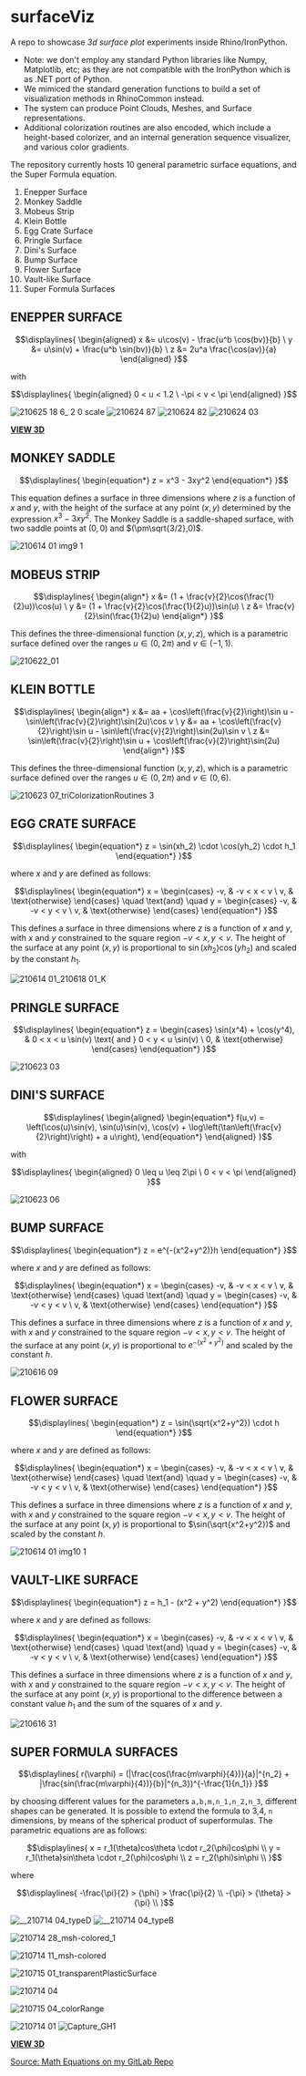 # surfaceViz
A repo to showcase _3d surface plot_ experiments inside Rhino/IronPython. 

- Note: we don't employ any standard Python libraries like Numpy, Matplotlib, etc; as they are not compatible with the IronPython which is as .NET port of Python. 
- We mimiced the standard generation functions to build a set of visualization methods in RhinoCommon instead.
- The system can produce Point Clouds, Meshes, and Surface representations.
- Additional colorization routines are also encoded, which include a height-based colorizer, and an internal generation sequence visualizer, and various color gradients.

The repository currently hosts 10 general parametric surface equations, and the Super Formula equation.

1. Enepper Surface
1. Monkey Saddle 
1. Mobeus Strip
1. Klein Bottle
1. Egg Crate Surface
1. Pringle Surface
1. Dini's Surface
1. Bump Surface
1. Flower Surface
1. Vault-like Surface
1. Super Formula Surfaces


<!--
```math
\displaylines{
}
```
-->

## ENEPPER SURFACE

```math
\displaylines{
\begin{aligned}
x &= u\cos(v) - \frac{u^b \cos(bv)}{b}  \
y &= u\sin(v) + \frac{u^b \sin(bv)}{b}  \
z &= 2u^a \frac{\cos(av)}{a}
\end{aligned}
}
```
with 
```math
\displaylines{
\begin{aligned}
0 < u < 1.2 \
-\pi < v < \pi
\end{aligned}
}
```

![210625 18 6_ 2 0 scale](https://user-images.githubusercontent.com/6398561/145767247-bce844ce-658b-47ab-8060-0384c6439a91.jpg)
![210624 87](https://user-images.githubusercontent.com/6398561/227831712-1ffe47ac-53fa-4da0-a879-56795792ab2e.jpg)
![210624 82](https://user-images.githubusercontent.com/6398561/227831882-c03b7735-d6bb-4fe4-951a-2704b2d68829.jpg)
![210624 03](https://user-images.githubusercontent.com/6398561/227832067-b080a29a-e26c-4224-926a-0ea946872bd0.jpg)

[**VIEW 3D**](https://3dviewer.net/#model=https://github.com/gasingh/surfaceViz/blob/main/shape_files/Enepper%20Surface_v2B.19_higherOrderVersion10-D_fixed2_variations!!_iterationGen_02_hiResPrinter.py_03.stl)

## MONKEY SADDLE

```math
\displaylines{
\begin{equation*}
z = x^3 - 3xy^2
\end{equation*}
}
```

This equation defines a surface in three dimensions where $z$ is a function of $x$ and $y$, with the height of the surface at any point $(x,y)$ determined by the expression $x^3 - 3xy^2$. The Monkey Saddle is a saddle-shaped surface, with two saddle points at $(0,0)$ and $(\pm\sqrt{3/2},0)$.

![210614 01 img9 1](https://user-images.githubusercontent.com/6398561/145766916-029f94cc-10ad-4060-afe2-472116c45d47.jpg)

## MOBEUS STRIP
```math
\displaylines{
\begin{align*}
x &= (1 + \frac{v}{2}\cos(\frac{1}{2}u))\cos(u) \
y &= (1 + \frac{v}{2}\cos(\frac{1}{2}u))\sin(u) \
z &= \frac{v}{2}\sin(\frac{1}{2}u)
\end{align*}
}
```

This defines the three-dimensional function $(x, y, z)$, which is a parametric surface defined over the ranges $u \in (0, 2\pi)$ and $v \in (-1, 1)$.

![210622_01](https://user-images.githubusercontent.com/6398561/145766822-242bbfb8-ae64-4a5f-8f6f-ee79073a6e63.jpg)

## KLEIN BOTTLE

```math
\displaylines{
\begin{align*}
x &= aa + \cos\left(\frac{v}{2}\right)\sin u - \sin\left(\frac{v}{2}\right)\sin(2u)\cos v \
y &= aa + \cos\left(\frac{v}{2}\right)\sin u - \sin\left(\frac{v}{2}\right)\sin(2u)\sin v \
z &= \sin\left(\frac{v}{2}\right)\sin u + \cos\left(\frac{v}{2}\right)\sin(2u)
\end{align*}
}
```

This defines the three-dimensional function $(x, y, z)$, which is a parametric surface defined over the ranges $u \in (0, 2\pi)$ and $v \in (0, 6)$.

![210623 07_triColorizationRoutines 3](https://user-images.githubusercontent.com/6398561/145766988-f96e01f6-fa52-47dd-a5f3-f439497786a4.jpg)

## EGG CRATE SURFACE
```math
\displaylines{
\begin{equation*}
z = \sin(xh_2) \cdot \cos(yh_2) \cdot h_1
\end{equation*}
}
```
where $x$ and $y$ are defined as follows:
```math
\displaylines{
\begin{equation*}
x = \begin{cases}
-v, & -v < x < v \
v, & \text{otherwise}
\end{cases} \quad \text{and} \quad
y = \begin{cases}
-v, & -v < y < v \
v, & \text{otherwise}
\end{cases}
\end{equation*}
}
```
This defines a surface in three dimensions where $z$ is a function of $x$ and $y$, with $x$ and $y$ constrained to the square region $-v < x, y < v$. The height of the surface at any point $(x,y)$ is proportional to $\sin(xh_2)\cos(yh_2)$ and scaled by the constant $h_1$.

![210614 01_210618 01_K](https://user-images.githubusercontent.com/6398561/145766874-24fcfc4b-d140-4782-896f-a427c20d53e6.jpg)

## PRINGLE SURFACE
```math
\displaylines{
\begin{equation*}
z = \begin{cases}
\sin(x^4) + \cos(y^4), & 0 < x < u \sin(v) \text{ and } 0 < y < u \sin(v) \
0, & \text{otherwise}
\end{cases}
\end{equation*}
}
```
![210623 03](https://user-images.githubusercontent.com/6398561/145766772-27834841-5d17-4e2f-9b3e-d34d53b025e2.jpg)

## DINI'S SURFACE

```math
\displaylines{
\begin{aligned}
\begin{equation*}
f(u,v) = \left(\cos(u)\sin(v), \sin(u)\sin(v), \cos(v) + \log\left(\tan\left(\frac{v}{2}\right)\right) + a u\right),
\end{equation*}
\end{aligned}
}
```
with 
```math
\displaylines{
\begin{aligned}
0 \leq u \leq 2\pi \
0 < v < \pi
\end{aligned}
}
```
![210623 06](https://user-images.githubusercontent.com/6398561/145766700-92816276-f3cf-4f51-9780-9a45b8fcf425.jpg)

## BUMP SURFACE

```math
\displaylines{
\begin{equation*}
z = e^{-(x^2+y^2)}h
\end{equation*}
}
```
where $x$ and $y$ are defined as follows:

```math
\displaylines{
\begin{equation*}
x = \begin{cases}
-v, & -v < x < v \
v, & \text{otherwise}
\end{cases} \quad \text{and} \quad
y = \begin{cases}
-v, & -v < y < v \
v, & \text{otherwise}
\end{cases}
\end{equation*}
}
```

This defines a surface in three dimensions where $z$ is a function of $x$ and $y$, with $x$ and $y$ constrained to the square region $-v < x, y < v$. The height of the surface at any point $(x,y)$ is proportional to $e^{-(x^2+y^2)}$ and scaled by the constant $h$.

![210616 09](https://user-images.githubusercontent.com/6398561/227825742-e9355a48-66bf-42b4-8854-0f148092fe34.jpg)

<!--
![210616 10](https://user-images.githubusercontent.com/6398561/227824747-fea30178-8ab1-470d-a561-fa479e2c0027.jpg)
-->


## FLOWER SURFACE

```math
\displaylines{
\begin{equation*}
z = \sin(\sqrt{x^2+y^2}) \cdot h
\end{equation*}
}
```
where $x$ and $y$ are defined as follows:
```math
\displaylines{
\begin{equation*}
x = \begin{cases}
-v, & -v < x < v \
v, & \text{otherwise}
\end{cases} \quad \text{and} \quad
y = \begin{cases}
-v, & -v < y < v \
v, & \text{otherwise}
\end{cases}
\end{equation*}
}
```

This defines a surface in three dimensions where $z$ is a function of $x$ and $y$, with $x$ and $y$ constrained to the square region $-v < x, y < v$. The height of the surface at any point $(x,y)$ is proportional to $\sin(\sqrt{x^2+y^2})$ and scaled by the constant $h$.


![210614 01 img10 1](https://user-images.githubusercontent.com/6398561/227827108-ca27b0da-f943-411e-9f5e-8e46d5e05140.jpg)

## VAULT-LIKE SURFACE
```math
\displaylines{
\begin{equation*}
z = h_1 - (x^2 + y^2)
\end{equation*}
}
```
where $x$ and $y$ are defined as follows:
```math
\displaylines{
\begin{equation*}
x = \begin{cases}
-v, & -v < x < v \
v, & \text{otherwise}
\end{cases} \quad \text{and} \quad
y = \begin{cases}
-v, & -v < y < v \
v, & \text{otherwise}
\end{cases}
\end{equation*}
}
```
This defines a surface in three dimensions where $z$ is a function of $x$ and $y$, with $x$ and $y$ constrained to the square region $-v < x, y < v$. The height of the surface at any point $(x,y)$ is proportional to the difference between a constant value $h_1$ and the sum of the squares of $x$ and $y$.

<!--
![numpyInspired3DPlots_v1_img7](https://user-images.githubusercontent.com/6398561/227830589-e0fb9652-b7e8-4072-8ac4-1632e896ff69.jpg)
-->
![210616 31](https://user-images.githubusercontent.com/6398561/227831326-00ffb1c6-354e-4b7d-8ef1-4158c4c0ca6b.jpg)


## SUPER FORMULA SURFACES

```math
\displaylines{
r(\varphi) = (|\frac{cos(\frac{m\varphi}{4})}{a}|^{n_2} + |\frac{sin(\frac{m\varphi}{4})}{b}|^{n_3})^{-\frac{1}{n_1}}
}
```

by choosing different values for the parameters `a,b,m,n_1,n_2,n_3`, different shapes can be generated.
It is possible to extend the formula to 3,4, `n` dimensions, by means of the spherical product of superformulas.
The parametric equations are as follows:

```math
\displaylines{
x = r_1(\theta)cos\theta \cdot r_2(\phi)cos\phi \\
y = r_1(\theta)sin\theta \cdot r_2(\phi)cos\phi \\
z = r_2(\phi)sin\phi \\
}
```

where 

```math
\displaylines{
-\frac{\pi}{2} > {\phi} > \frac{\pi}{2} \\
-{\pi} > {\theta} > {\pi} \\
}
```

![__210714 04_typeD](https://user-images.githubusercontent.com/6398561/145766254-513d5073-6f0e-4eed-b591-b5236f389e0b.jpg)
![__210714 04_typeB](https://user-images.githubusercontent.com/6398561/227833532-6cd35617-dac3-412c-9a47-87940fb3b194.jpg)
<!-- ![__210714 07_typeA](https://user-images.githubusercontent.com/6398561/227833887-6d3f4c47-bd4d-44c4-981b-03f0caac5eb0.jpg) -->


![210714 28_msh-colored_1](https://user-images.githubusercontent.com/6398561/227833441-a0bc87e7-c392-448c-b223-fc893aad6c6f.jpg)

![210714 11_msh-colored](https://user-images.githubusercontent.com/6398561/227834057-c0cc9f4b-2ffc-488d-bd9c-07f19e94e40c.jpg)


<!-- 
![210715 03](https://user-images.githubusercontent.com/6398561/227833317-11e75f48-3207-4724-8184-a5f3936929a2.jpg) -->
![210715 01_transparentPlasticSurface](https://user-images.githubusercontent.com/6398561/227833814-1061c184-b411-4d41-99b4-ae79f1e56186.jpg)

![210714 04](https://user-images.githubusercontent.com/6398561/227833388-907813a1-2f13-40f7-9085-c10ae331fdfd.jpg)
<!-- ![210714 01](https://user-images.githubusercontent.com/6398561/227833406-94c06eea-61df-4799-b7de-81257eb6ddcd.jpg) -->

![210715 04_colorRange](https://user-images.githubusercontent.com/6398561/227835167-bc70e910-4394-4f28-a20c-5244f20b6edd.jpg)

<!-- 
![210714 03](https://user-images.githubusercontent.com/6398561/227834004-b1618d4c-4281-4b9e-9544-2a77e7a337d4.jpg) -->

![210714 01](https://user-images.githubusercontent.com/6398561/227835268-e438a6e2-3370-4bea-96ce-d182bba63d65.jpg)
![Capture_GH1](https://user-images.githubusercontent.com/6398561/227835450-c061d9db-386e-4d08-85c7-316c6d249068.JPG)



[**VIEW 3D**](https://3dviewer.net/index.html#model=https://github.com/gasingh/surfaceViz/blob/main/shape_files/superSurface_01F-4_surfacer.4-B.gh_(3rd-reduce).3dm)

[Source: Math Equations on my GitLab Repo](https://gitlab.com/gasingh/mathSurfaces/-/blob/c07bfc86433f5cd4a9437638ec126a38e5edd09b/README.md)
